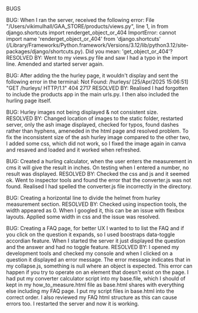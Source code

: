 BUGS 

BUG: When I ran the server, received the following error:
 File "/Users/vikimulhall/GAA_STORE/products/views.py", line 1, in <module>
    from django.shortcuts import renderget_object_or_404
ImportError: cannot import name 'renderget_object_or_404' from 'django.shortcuts' (/Library/Frameworks/Python.framework/Versions/3.12/lib/python3.12/site-packages/django/shortcuts.py). Did you mean: 'get_object_or_404'?
RESOLVED BY: Went to my views.py file and saw I had a typo in the import line. Amended and started server again. 

BUG: After adding the the hurley page, it wouldn't display and sent the following error in the terminal:
Not Found: /hurleys/
[25/Apr/2025 15:06:51] "GET /hurleys/ HTTP/1.1" 404 2717
RESOLVED BY: Realised I had forgotten to include the products app in the main urls.py. I then also included the hurling page itself. 

 BUG: Hurley images not being displayed & not consistent size.  
 RESOLVED BY: Changed location of images to the static folder, restarted server, only the ash image displayed, checked for typos, found dashes rather than hyphens, ameneded in the html page and resolved problem. To fix the inconsistent size of the ash hurley image compared to the other two, I added some css, which did not work, so I fixed the image again in canva and resaved and loaded and it worked when refreshed. 

 BUG: Created a hurling calculator, when the user enters the measurement in cms it will give the result in inches. On testing when I entered a number, no result was displayed. 
 RESOLVED BY: Checked the css and js and it seemed ok. Went to inspector tools and found the error that the converter.js was not found.  Realised I had spelled the converter.js file incorrectly in the directory. 

 BUG: Creating a horizontal line to divide the helmet from hurley measurement section. 
 RESOLVED BY: Checked using inspection tools, the width appeared as 0.  When I googled it, this can be an issue with flexbox layouts.  Applied some width in css and the issue was resolved. 

 BUG: Creating a FAQ page, for better UX I wanted to to list the FAQ and if you click on the question it expands, so I used boostraps data-toggle accordian feature.  When I started the server it just displayed the question and the answer and had no toggle feature. 
 RESOLVED BY: I opened my development tools and checked my console and when I clicked on a question it displayed an error message. The error message indicates that in my collapse.js, something is null where an object is expected. This error can happen if you try to operate on an element that doesn't exist on the page.
I had put my converter calculator script into my base.file, which I should of kept in my how_to_measure.html file as base.html shares with everything else including my FAQ page.  I put my script files in base.html into the correct order.  I also reviewed my FAQ html structure as this can cause errors too. I restarted the server and now it is working. 






